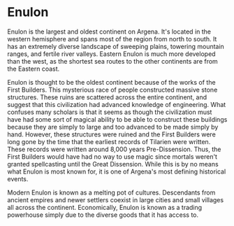 # Enulon
Enulon is the largest and oldest continent on Argena. It's located in the western hemisphere and spans most of the region from north to south. It has an extremely diverse landscape of sweeping plains, towering mountain ranges, and fertile river valleys. Eastern Enulon is much more developed than the west, as the shortest sea routes to the other continents are from the Eastern coast.

Enulon is thought to be the oldest continent because of the works of the First Builders. This mysterious race of people constructed massive stone structures. These ruins are scattered across the entire continent, and suggest that this civilization had advanced knowledge of engineering. What confuses many scholars is that it seems as though the civilization must have had some sort of magical ability to be able to construct these buildings because they are simply to large and too advanced to be made simply by hand. However, these structures were ruined and the First Builders were long gone by the time that the earliest records of Tilarien were written. These records were written around 8,000 years Pre-Dissension. Thus, the First Builders would have had no way to use magic since mortals weren't granted spellcasting until the Great Dissension. While this is by no means what Enulon is most known for, it is one of Argena's most defining historical events.

Modern Enulon is known as a melting pot of cultures. Descendants from ancient empires and newer settlers coexist in large cities and small villages all across the continent. Economically, Enulon is known as a trading powerhouse simply due to the diverse goods that it has access to.